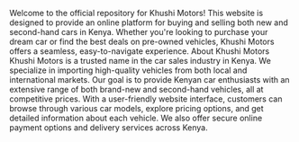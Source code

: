Welcome to the official repository for Khushi Motors!
This website is designed to provide an online platform for buying and selling both new and second-hand cars in Kenya.
Whether you're looking to purchase your dream car or find the best deals on pre-owned vehicles, Khushi Motors offers a seamless, easy-to-navigate experience.
About Khushi Motors
Khushi Motors is a trusted name in the car sales industry in Kenya. We specialize in importing high-quality vehicles from both local and international markets. Our goal is to provide Kenyan car enthusiasts with an extensive range of both brand-new and second-hand vehicles, all at competitive prices.
With a user-friendly website interface, customers can browse through various car models, explore pricing options, and get detailed information about each vehicle. We also offer secure online payment options and delivery services across Kenya.
